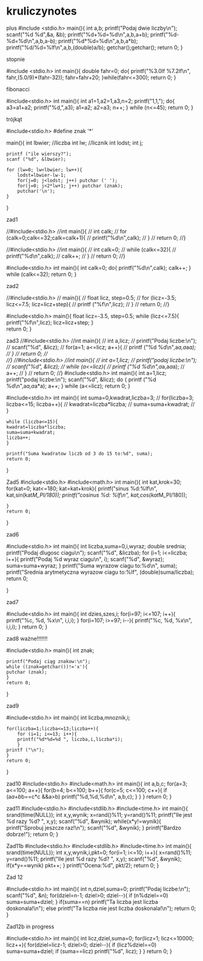 kruliczynotes
=============

plus
#include <stdio.h>
main(){
	int a,b;
	printf("Podaj dwie liczby\n");
	scanf("%d %d",&a, &b);
	printf("%d+%d=%d\n",a,b,a+b);
	printf("%d-%d=%d\n",a,b,a-b);
	printf("%d*%d=%d\n",a,b,a*b);
	printf("%d/%d=%lf\n",a,b,(double)a/b);
	getchar();getchar();
	return 0;
	}



stopnie

#include <stdio.h>
int main(){
	double fahr=0;
	do{
	printf("%3.0lf %7.2lf\n", fahr,(5.0/9)*(fahr-32));
	fahr=fahr+20;
	}while(fahr<=300); 
	return 0;
}

fibonacci

#include<stdio.h>
int main(){
	int a1=1,a2=1,a3,n=2;
	printf("1,1,");
	do{
		a3=a1+a2;
		printf("%d,",a3);
		a1=a2;
		a2=a3;
		n++;
	}
	while (n<=45);
	return 0;
}

trójkąt

#include<stdio.h>
#define znak '*'

main(){
	int lbwier; //liczba
	int lw; //licznik
	int lodst;
	int j;

	printf ("ile wierszy?");
	scanf ("%d", &lbwier);

	for (lw=0; lw<lbwier; lw++){
		lodst=lbwier-lw-1;
		for(j=0; j<lodst; j++) putchar (' ');
		for(j=0; j<2*lw+1; j++) putchar (znak);
		putchar('\n');
	}

}

zad1

//#include<stdio.h>
//int main(){
//	int calk;
//	for (calk=0;calk<=32;calk=calk+1){
//	printf("%d\n",calk);
//	}
//	return 0;
//}

//#include<stdio.h>
//int main(){
//	int calk=0;
//	while (calk<=32){
//		printf("%d\n",calk);
//		calk++;
//	}
//	return 0;
//}

#include<stdio.h>
int main(){
	int calk=0;
	do{
		printf("%d\n",calk);
		calk++;
	}
	while (calk<=32);
	return 0;
}


zad2

//#include<stdio.h>
//	main(){
//	float licz, step=0.5;
//	for (licz=-3.5; licz<=7.5; licz=licz+step){
//	printf ("%f\n",licz);
//	}
//	return 0;
//}

#include<stdio.h>
	main(){
	float licz=-3.5, step=0.5;
	while (licz<=7.5){
		printf("%f\n",licz);
		licz=licz+step;
	}	
	return 0;
	}


zad3
//#include<stdio.h>
//int main(){
//	int a,licz;
//	printf("Podaj liczbe:\n");
//	scanf("%d", &licz);
//	for(a=1; a<=licz; a++){
//		printf ("%d %d\n",a*a,a*a*a);
//		}
//	return 0;
//	
//}
//#include<stdio.h>
//int main(){
//	int a=1,licz;
//	printf("podaj liczbe:\n");
//	scanf("%d", &licz);
//	while (a<=licz){
//		printf ("%d %d\n",a*a,a*a*a);
//		a++;
//	}
//	return 0;
//}
#include<stdio.h>
int main(){
	int a=1,licz;
	printf("podaj liczbe:\n");
	scanf("%d", &licz);
	do {
	printf ("%d %d\n",a*a,a*a*a);
	a++;
	}
	while (a<=licz);
	return 0;
}


#include<stdio.h>
int main(){
	int suma=0,kwadrat,liczba=3;
//	for(liczba=3; liczba<=15; liczba++){
//		kwadrat=liczba*liczba;
//		suma=suma+kwadrat;
//	}

	while (liczba<=15){
	kwadrat=liczba*liczba;
	suma=suma+kwadrat;	
	liczba++;
	}

	printf("Suma kwadratow liczb od 3 do 15 to:%d", suma);
	return 0;
}


Zad5
#include<stdio.h>
#include<math.h>
int main(){
	int kat,krok=30;
		for(kat=0; kat<=180; kat=kat+krok){
		printf("sinus %d:%lf\n", kat,sin(kat*M_PI/180));
		printf("cosinus %d: %lf\n", kat,cos(kat*M_PI/180));

	}
	return 0;
}

zad6

#include<stdio.h>
int main(){
	int liczba,suma=0,i,wyraz;
	double srednia;
	printf("Podaj dlugosc ciagu\n");
	scanf("%d", &liczba);
	for (i=1; i<=liczba; i++){
	printf("Podaj %d wyraz ciagu\n", i);
	scanf("%d", &wyraz);
	suma=suma+wyraz;
	}
	printf("Suma wyrazow ciagu to:%d\n", suma);
	printf("Srednia arytmetyczna wyrazow ciagu to:%lf", (double)suma/liczba);
	return 0;	

}


zad7

#include<stdio.h>
int main(){
	int dzies,szes,i;
	for(i=97; i<=107; i++){
		printf("%c, %d, %x\n", i,i,i);
	}
	for(i=107; i>=97; i--){
		printf("%c, %d, %x\n", i,i,i);
	}
	return 0;
}


zad8 ważne!!!!!!!

#include<stdio.h>
main(){
	int znak;

	printf("Podaj ciąg znakow:\n");
	while ((znak=getchar())!='x'){
	putchar (znak);
	}
	return 0;

}

zad9

#include<stdio.h>
int main(){
	int liczba,mnoznik,i;

	for(liczba=1;liczba<=13;liczba++){
		for (i=1; i<=13; i++){
		printf("%d*%d=%d ", liczba,i,liczba*i);
		}
	printf ("\n");
	}
	return 0;
}

zad10
#include<stdio.h>
#include<math.h>
int main(){
	int a,b,c;
	for(a=3; a<=100; a++){
		for(b=4; b<=100; b++){
			for(c=5; c<=100; c++){
			if (a*a+b*b==c*c &&a>b) printf("%d,%d,%d\n", a,b,c);
			}
		}
	}
	return 0;
}

zad11
#include<stdio.h>
#include<stdlib.h>
#include<time.h>
int main(){
	srand(time(NULL));
	int x,y,wynik;
	x=rand()%11;
	y=rand()%11;
	printf("Ile jest %d razy %d? ", x,y);
	scanf("%d", &wynik);
	while(x*y!=wynik){
	printf("Sprobuj jeszcze raz!\n");
	scanf("%d", &wynik);
	}
	printf("Bardzo dobrze!");
	return 0;
}

Zad11b
#include<stdio.h>
#include<stdlib.h>
#include<time.h>
int main(){
	srand(time(NULL));
	int x,y,wynik,i,pkt=0;
	for(i=1; i<=10; i++){
	x=rand()%11;
	y=rand()%11;
	printf("Ile jest %d razy %d? ", x,y);
	scanf("%d", &wynik);
	if(x*y==wynik) pkt++;
	}
	printf("Ocena:%d", pkt/2);
	return 0;
}

Zad 12

#include<stdio.h>
int main(){
	int n,dziel,suma=0;
	printf("Podaj liczbe:\n");
	scanf("%d", &n);
		for(dziel=n-1; dziel>0; dziel--){
			if (n%dziel==0) suma=suma+dziel;
		}
		if(suma==n) printf("Ta liczba jest liczba doskonala!\n");
		else printf("Ta liczba nie jest liczba doskonala!\n");
	return 0;
}

Zad12b in progress

#include<stdio.h>
int main(){
	int licz,dziel,suma=0;
	for(licz=1; licz<=10000; licz++){
		for(dziel=licz-1; dziel>0; dziel--){
			if (licz%dziel==0) suma=suma+dziel;
				if (suma==licz) printf("%d", licz);
		}
	}
return 0;
}

